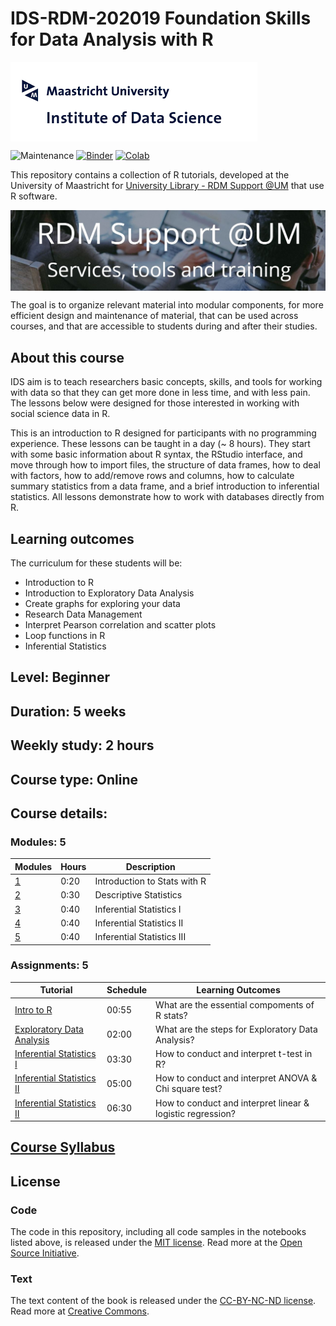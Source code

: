# IDS-RDM-202019 Foundation Skills for Data Analysis with R

<img align="center" src="./pics/logoIDS.png">


![Maintenance](https://img.shields.io/badge/Maintained%3F-yes-green.svg)
[![Binder](https://mybinder.org/badge.svg)](..)
[![Colab](https://colab.research.google.com/assets/colab-badge.svg)](..)



This repository contains a collection of R tutorials, developed at the University of Maastricht for [University Library - RDM Support @UM](https://library.maastrichtuniversity.nl/research-support/rdm/services-tools-training/) that use R software.

<img align="center" src="./pics/logo campus.jpg">

The goal is to organize relevant material into modular components, for more efficient design and maintenance of material, that can be used across courses, and that are accessible to students during and after their studies.


## About this course

IDS aim is to teach researchers basic concepts, skills, and tools for working with data so that they can get more done in less time, and with less pain. The lessons below were designed for those interested in working with social science data in R.

This is an introduction to R designed for participants with no programming experience. These lessons can be taught in a day (~ 8 hours). They start with some basic information about R syntax, the RStudio interface, and move through how to import  files, the structure of data frames, how to deal with factors, how to add/remove rows and columns, how to calculate summary statistics from a data frame, and a brief introduction to inferential statistics. All lessons demonstrate how to work with databases directly from R.

## Learning outcomes

The curriculum for these students will be:

- Introduction to R
- Introduction to Exploratory Data Analysis
- Create graphs for exploring your data
- Research Data Management
- Interpret Pearson correlation and scatter plots
- Loop functions in R
- Inferential Statistics

## Level: Beginner

## Duration: 5 weeks

## Weekly study: 2 hours

## Course type: Online

## Course details:

### Modules: 5

| Modules | Hours | Description |
|----|---|---|
|[1](inputs/lectures/lecture1.pdf) | 0:20 | Introduction to Stats with R |
|[2](inputs/lectures/lecture2.pdf) | 0:30 | Descriptive Statistics |
|[3](inputs/lectures/lecture3.pdf) | 0:40 | Inferential Statistics I |
|[4](inputs/lectures/lecture4.pdf) | 0:40 | Inferential Statistics II |
|[5](inputs/lectures/lecture5.pdf) | 0:40 | Inferential Statistics III |

### Assignments: 5

| Tutorial | Schedule | Learning Outcomes |
|----|---|---|
| [Intro to R](inputs/tutorials/Workshop1.docx) | 00:55| What are the essential compoments of R stats? |
| [Exploratory Data Analysis](inputs/tutorials/Workshop2.docx) | 02:00 | What are the steps for Exploratory Data Analysis? | 
| [Inferential Statistics I](inputs/tutorials/Workshop3.docx) | 03:30 | How to conduct and interpret t-test in R? |
| [Inferential Statistics II](inputs/tutorials/Workshop4.docx) | 05:00 | How to conduct and interpret ANOVA & Chi square test?  |
| [Inferential Statistics II](inputs/tutorials/Workshop5.docx) | 06:30| How to conduct and interpret linear & logistic regression?  |




## [Course Syllabus](https://colab.research.google.com/github/carlosug/IDS-RDM-202019-FSFDAWR/blob/master/Course_Syllabus.ipynb)




## License

### Code
The code in this repository, including all code samples in the notebooks listed above, is released under the [MIT license](LICENSE-CODE). Read more at the [Open Source Initiative](https://opensource.org/licenses/MIT).

### Text
The text content of the book is released under the [CC-BY-NC-ND license](LICENSE-TEXT). Read more at [Creative Commons](https://creativecommons.org/licenses/by-nc-nd/3.0/us/legalcode).
